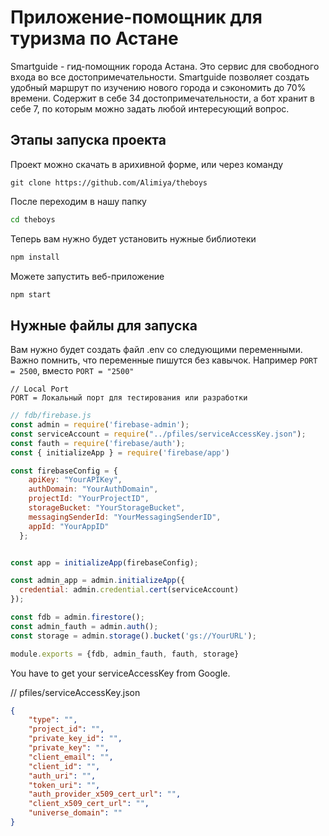 # Приложение-помощник для туризма по Астане

Smartguide - гид-помощник города Астана. Это сервис для свободного входа во все достопримечательности. Smartguide позволяет создать удобный маршрут по изучению нового города и сэкономить до 70% времени. Содержит в себе 34 достопримечательности, а бот хранит в себе 7, по которым можно задать любой интересующий вопрос.

## Этапы запуска проекта

Проект можно скачать в арихивной форме, или через команду

```git
git clone https://github.com/Alimiya/theboys
```

После переходим в нашу папку

```bash
cd theboys
```

Теперь вам нужно будет установить нужные библиотеки

```bash
npm install
```

Можете запустить веб-приложение

```bash
npm start
```

## Нужные файлы для запуска

Вам нужно будет создать файл .env со следующими переменными. Важно помнить, что переменные пишутся без кавычок. Например `PORT = 2500`, вместо `PORT = "2500"`

```env
// Local Port
PORT = Локальный порт для тестирования или разработки
```

```javascript
// fdb/firebase.js
const admin = require('firebase-admin');
const serviceAccount = require("../pfiles/serviceAccessKey.json");
const fauth = require('firebase/auth');
const { initializeApp } = require('firebase/app')

const firebaseConfig = {
    apiKey: "YourAPIKey",
    authDomain: "YourAuthDomain",
    projectId: "YourProjectID",
    storageBucket: "YourStorageBucket",
    messagingSenderId: "YourMessagingSenderID",
    appId: "YourAppID"
  };


const app = initializeApp(firebaseConfig);

const admin_app = admin.initializeApp({
  credential: admin.credential.cert(serviceAccount)
});

const fdb = admin.firestore();
const admin_fauth = admin.auth();
const storage = admin.storage().bucket('gs://YourURL');

module.exports = {fdb, admin_fauth, fauth, storage}
```

You have to get your serviceAccessKey from Google.

// pfiles/serviceAccessKey.json

```json
{
    "type": "",
    "project_id": "",
    "private_key_id": "",
    "private_key": "",
    "client_email": "",
    "client_id": "",
    "auth_uri": "",
    "token_uri": "",
    "auth_provider_x509_cert_url": "",
    "client_x509_cert_url": "",
    "universe_domain": ""
}
```